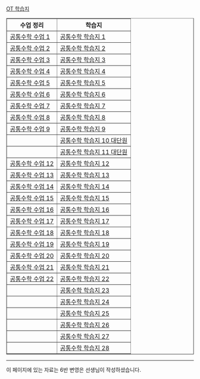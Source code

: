 <a href="/pdf/2025/OT%20학습지.pdf">OT 학습지</a>

<table border="1">
<th>수업 정리</th> <th>학습지</th> 
  <tr>
    <td class="tg-0 lax"><a href="/pdf/2025/공통수학%20수업 1.pdf">공통수학 수업 1</a></td>
    <td class="tg-0 lax"><a href="/pdf/2025/공통수학%20학습지 1.pdf">공통수학 학습지 1</a></td>
  </tr>
  <tr>
    <td class="tg-0 lax"><a href="/pdf/2025/공통수학%20수업 2.pdf">공통수학 수업 2</a></td>
    <td class="tg-0 lax"><a href="/pdf/2025/공통수학%20학습지 2.pdf">공통수학 학습지 2</a></td>
  </tr>
    <tr>
    <td class="tg-0 lax"><a href="/pdf/2025/공통수학%20수업 3.pdf">공통수학 수업 3</a></td>
    <td class="tg-0 lax"><a href="/pdf/2025/공통수학%20학습지 3.pdf">공통수학 학습지 3</a></td>
  </tr>
    <tr>
    <td class="tg-0 lax"><a href="/pdf/2025/공통수학%20수업 4.pdf">공통수학 수업 4</a></td>
    <td class="tg-0 lax"><a href="/pdf/2025/공통수학%20학습지 4.pdf">공통수학 학습지 4</a></td>
  </tr>
    <tr>
    <td class="tg-0 lax"><a href="/pdf/2025/공통수학%20수업 5.pdf">공통수학 수업 5</a></td>
    <td class="tg-0 lax"><a href="/pdf/2025/공통수학%20학습지 5.pdf">공통수학 학습지 5</a></td>
  </tr>
    <tr>
    <td class="tg-0 lax"><a href="/pdf/2025/공통수학%20수업 6.pdf">공통수학 수업 6</a></td>
    <td class="tg-0 lax"><a href="/pdf/2025/공통수학%20학습지 6.pdf">공통수학 학습지 6</a></td>
  </tr>
    <tr>
    <td class="tg-0 lax"><a href="/pdf/2025/공통수학%20수업 7.pdf">공통수학 수업 7</a></td>
    <td class="tg-0 lax"><a href="/pdf/2025/공통수학%20학습지 7.pdf">공통수학 학습지 7</a></td>
  </tr>
    <tr>
    <td class="tg-0 lax"><a href="/pdf/2025/공통수학%20수업 8.pdf">공통수학 수업 8</a></td>
    <td class="tg-0 lax"><a href="/pdf/2025/공통수학%20학습지 8.pdf">공통수학 학습지 8</a></td>
  </tr>
      <tr>
    <td class="tg-0 lax"><a href="/pdf/2025/공통수학%20수업 9.pdf">공통수학 수업 9</a></td>
    <td class="tg-0 lax"><a href="/pdf/2025/공통수학%20학습지 9.pdf">공통수학 학습지 9</a></td>
  </tr>
      <tr>
    <td class="tg-0 lax"></td>
    <td class="tg-0 lax"><a href="/pdf/2025/공통수학%20학습지 10 대단원.pdf">공통수학 학습지 10 대단원</a></td>
  </tr>
      <tr>
    <td class="tg-0 lax"></td>
    <td class="tg-0 lax"><a href="/pdf/2025/공통수학%20학습지 11 대단원.pdf">공통수학 학습지 11 대단원</a></td>
  </tr>
    <tr>
    <td class="tg-0 lax"><a href="/pdf/2025/공통수학%20수업 12.pdf">공통수학 수업 12</a></td>
    <td class="tg-0 lax"><a href="/pdf/2025/공통수학%20학습지 12.pdf">공통수학 학습지 12</a></td>
  </tr>
      <tr>
    <td class="tg-0 lax"><a href="/pdf/2025/공통수학%20수업 13.pdf">공통수학 수업 13</a></td>
    <td class="tg-0 lax"><a href="/pdf/2025/공통수학%20학습지 13.pdf">공통수학 학습지 13</a></td>
  </tr>
      <tr>
    <td class="tg-0 lax"><a href="/pdf/2025/공통수학%20수업 14.pdf">공통수학 수업 14</a></td>
    <td class="tg-0 lax"><a href="/pdf/2025/공통수학%20학습지 14.pdf">공통수학 학습지 14</a></td>
  </tr>
      <tr>
    <td class="tg-0 lax"><a href="/pdf/2025/공통수학%20수업 15.pdf">공통수학 수업 15</a></td>
    <td class="tg-0 lax"><a href="/pdf/2025/공통수학%20학습지 15.pdf">공통수학 학습지 15</a></td>
  </tr>
      <tr>
    <td class="tg-0 lax"><a href="/pdf/2025/공통수학%20수업 16.pdf">공통수학 수업 16</a></td>
    <td class="tg-0 lax"><a href="/pdf/2025/공통수학%20학습지 16.pdf">공통수학 학습지 16</a></td>
  </tr>
      <tr>
    <td class="tg-0 lax"><a href="/pdf/2025/공통수학%20수업 17.pdf">공통수학 수업 17</a></td>
    <td class="tg-0 lax"><a href="/pdf/2025/공통수학%20학습지 17.pdf">공통수학 학습지 17</a></td>
  </tr>
      <tr>
    <td class="tg-0 lax"><a href="/pdf/2025/공통수학%20수업 18.pdf">공통수학 수업 18</a></td>
    <td class="tg-0 lax"><a href="/pdf/2025/공통수학%20학습지 18.pdf">공통수학 학습지 18</a></td>
  </tr>
      <tr>
    <td class="tg-0 lax"><a href="/pdf/2025/공통수학%20수업 19.pdf">공통수학 수업 19</a></td>
    <td class="tg-0 lax"><a href="/pdf/2025/공통수학%20학습지 19.pdf">공통수학 학습지 19</a></td>
  </tr>
      <tr>
    <td class="tg-0 lax"><a href="/pdf/2025/공통수학%20수업 20.pdf">공통수학 수업 20</a></td>
    <td class="tg-0 lax"><a href="/pdf/2025/공통수학%20학습지 20.pdf">공통수학 학습지 20</a></td>
  </tr>
      <tr>
    <td class="tg-0 lax"><a href="/pdf/2025/공통수학%20수업 21.pdf">공통수학 수업 21</a></td>
    <td class="tg-0 lax"><a href="/pdf/2025/공통수학%20학습지 21.pdf">공통수학 학습지 21</a></td>
  </tr>
      <tr>
    <td class="tg-0 lax"><a href="/pdf/2025/공통수학%20수업 22.pdf">공통수학 수업 22</a></td>
    <td class="tg-0 lax"><a href="/pdf/2025/공통수학%20학습지 22.pdf">공통수학 학습지 22</a></td>
  </tr>
    <tr>
    <td class="tg-0 lax"><a href="/pdf/2025/공통수학%20수업 22.pdf"></a></td>
    <td class="tg-0 lax"><a href="/pdf/2025/공통수학%20학습지 23.pdf">공통수학 학습지 23</a></td>
  </tr>
    <tr>
    <td class="tg-0 lax"><a href="/pdf/2025/공통수학%20수업 22.pdf"></a></td>
    <td class="tg-0 lax"><a href="/pdf/2025/공통수학%20학습지 24.pdf">공통수학 학습지 24</a></td>
  </tr>
    <tr>
    <td class="tg-0 lax"><a href="/pdf/2025/공통수학%20수업 22.pdf"></a></td>
    <td class="tg-0 lax"><a href="/pdf/2025/공통수학%20학습지 25.pdf">공통수학 학습지 25</a></td>
  </tr>
      <tr>
    <td class="tg-0 lax"><a href="/pdf/2025/공통수학%20수업 22.pdf"></a></td>
    <td class="tg-0 lax"><a href="/pdf/2025/공통수학%20학습지 26.pdf">공통수학 학습지 26</a></td>
  </tr>
      <tr>
    <td class="tg-0 lax"><a href="/pdf/2025/공통수학%20수업 22.pdf"></a></td>
    <td class="tg-0 lax"><a href="/pdf/2025/공통수학%20학습지 27.pdf">공통수학 학습지 27</a></td>
  </tr>
      <tr>
    <td class="tg-0 lax"><a href="/pdf/2025/공통수학%20수업 22.pdf"></a></td>
    <td class="tg-0 lax"><a href="/pdf/2025/공통수학%20학습지 28.pdf">공통수학 학습지 28</a></td>
  </tr>
  
  </table>


---

이 페이지에 있는 자료는 6반 변영은 선생님이 작성하셨습니다. 